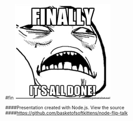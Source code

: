 #fin
![hi](/img/its-all-done.jpg)

####Presentation created with Node.js. View the source
####<https://github.com/basketofsoftkittens/node-flip-talk>

